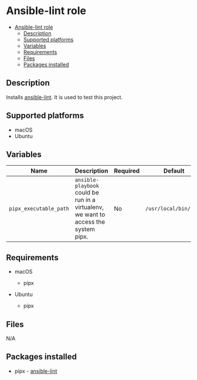 # Ansible-lint role

- [Ansible-lint role](#ansible-lint-role)
  - [Description](#description)
  - [Supported platforms](#supported-platforms)
  - [Variables](#variables)
  - [Requirements](#requirements)
  - [Files](#files)
  - [Packages installed](#packages-installed)

## Description

Installs [ansible-lint](https://github.com/ansible/ansible-lint). It is used to test this project.

## Supported platforms

- macOS
- Ubuntu

## Variables

| Name                   | Description                                                                         | Required | Default               |
| ---------------------- | ----------------------------------------------------------------------------------- | -------- | --------------------- |
| `pipx_executable_path` | `ansible-playbook` could be run in a virtualenv, we want to access the system pipx. | No       | `/usr/local/bin/pipx` |

## Requirements

- macOS
  - pipx

- Ubuntu
  - pipx

## Files

N/A

## Packages installed

- pipx - [ansible-lint](https://pypi.org/project/ansible-lint/)
